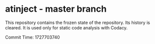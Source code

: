 # atinject - master branch

This repository contains the frozen state of the repository.
Its history is cleared. It is used only for static code
analysis with Codacy.

Commit Time: 1727703740